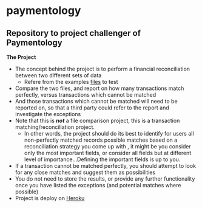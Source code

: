 # paymentology
## Repository to project challenger of Paymentology

**The Project**

- The concept behind the project is to perform a financial reconciliation between two different sets of data
  - Refere from the examples [files](https://drive.google.com/file/d/1c3bGFJgJfbUaWuPdTdYhoKJkYAp7bMys/view?usp=sharing) to test
- Compare the two files, and report on how many transactions match perfectly, versus transactions which cannot be matched
- And those transactions which cannot be matched will need to be reported on, so that a third party could refer to the report and investigate the exceptions
- Note that this is **_not_** a file comparison project, this is a transaction matching/reconciliation project. 
  - In other words, the project should do its best to identify for users all non-perfectly matched records possible matches based on a 
    reconciliation strategy you come up with , it might be you consider only the most important fields, or consider all fields but at different 
    level of importance...Defining the important fields is up to you.
- If a transaction cannot be matched perfectly, you should attempt to look for any close matches and suggest them as possibilities
- You do not need to store the results, or provide any further functionality once you have listed the exceptions (and potential matches where possible)
- Project is deploy on [Heroku](https://andremacedo-transactioncompare.herokuapp.com/)
